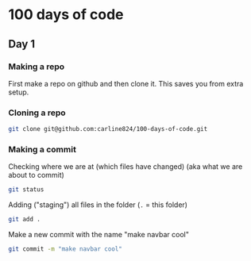 # 100 days of code


## Day 1

### Making a repo

First make a repo on github and then clone it. This saves you from extra setup.

### Cloning a repo 

```sh
git clone git@github.com:carline824/100-days-of-code.git
```

### Making a commit

Checking where we are at (which files have changed) (aka what we are about to commit)

```sh
git status
```

Adding ("staging") all files in the folder (`.` = this folder)

```sh
git add .
```

Make a new commit with the name "make navbar cool"

```sh
git commit -m "make navbar cool"
```

